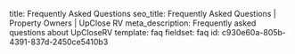 title: Frequently Asked Questions
seo_title: Frequently Asked Questions | Property Owners | UpClose RV
meta_description: Frequently asked questions about UpCloseRV
template: faq
fieldset: faq
id: c930e60a-805b-4391-837d-2450ce5410b3
